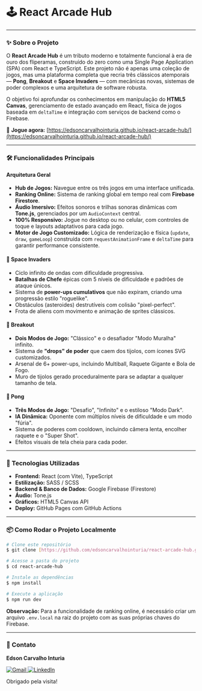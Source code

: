 # 🕹️ React Arcade Hub

<!-- ![Demonstração do Jogo](URL_PARA_UM_GIF_SEU_JOGO_AQUI) -->

---

### ✨ Sobre o Projeto

O **React Arcade Hub** é um tributo moderno e totalmente funcional à era de ouro dos fliperamas, construído do zero como uma Single Page Application (SPA) com React e TypeScript. Este projeto não é apenas uma coleção de jogos, mas uma plataforma completa que recria três clássicos atemporais — **Pong**, **Breakout** e **Space Invaders** — com mecânicas novas, sistemas de poder complexos e uma arquitetura de software robusta.

O objetivo foi aprofundar os conhecimentos em manipulação do **HTML5 Canvas**, gerenciamento de estado avançado em React, física de jogos baseada em `deltaTime` e integração com serviços de backend como o Firebase.

📌 **Jogue agora:** [https://edsoncarvalhointuria.github.io/react-arcade-hub/](https://edsoncarvalhointuria.github.io/react-arcade-hub/)

---

### 🛠️ Funcionalidades Principais

#### Arquitetura Geral

-   **Hub de Jogos:** Navegue entre os três jogos em uma interface unificada.
-   **Ranking Online:** Sistema de ranking global em tempo real com **Firebase Firestore**.
-   **Áudio Imersivo:** Efeitos sonoros e trilhas sonoras dinâmicas com **Tone.js**, gerenciados por um `AudioContext` central.
-   **100% Responsivo:** Jogue no desktop ou no celular, com controles de toque e layouts adaptativos para cada jogo.
-   **Motor de Jogo Customizado:** Lógica de renderização e física (`update`, `draw`, `gameLoop`) construída com `requestAnimationFrame` e `deltaTime` para garantir performance consistente.

#### 👾 Space Invaders

-   Ciclo infinito de ondas com dificuldade progressiva.
-   **Batalhas de Chefe** épicas com 5 níveis de dificuldade e padrões de ataque únicos.
-   Sistema de **power-ups cumulativos** que não expiram, criando uma progressão estilo "roguelike".
-   Obstáculos (asteroides) destrutíveis com colisão "pixel-perfect".
-   Frota de aliens com movimento e animação de sprites clássicos.

#### 🧱 Breakout

-   **Dois Modos de Jogo:** "Clássico" e o desafiador "Modo Muralha" infinito.
-   Sistema de **"drops" de poder** que caem dos tijolos, com ícones SVG customizados.
-   Arsenal de 6+ power-ups, incluindo Multiball, Raquete Gigante e Bola de Fogo.
-   Muro de tijolos gerado proceduralmente para se adaptar a qualquer tamanho de tela.

#### 🏓 Pong

-   **Três Modos de Jogo:** "Desafio", "Infinito" e o estiloso "Modo Dark".
-   **IA Dinâmica:** Oponente com múltiplos níveis de dificuldade e um modo "fúria".
-   Sistema de poderes com cooldown, incluindo câmera lenta, encolher raquete e o "Super Shot".
-   Efeitos visuais de tela cheia para cada poder.

---

### 🚀 Tecnologias Utilizadas

-   **Frontend:** React (com Vite), TypeScript
-   **Estilização:** SASS / SCSS
-   **Backend & Banco de Dados:** Google Firebase (Firestore)
-   **Áudio:** Tone.js
-   **Gráficos:** HTML5 Canvas API
-   **Deploy:** GitHub Pages com GitHub Actions

---

### 📦 Como Rodar o Projeto Localmente

```bash
# Clone este repositório
$ git clone [https://github.com/edsoncarvalhointuria/react-arcade-hub.git](https://github.com/edsoncarvalhointuria/react-arcade-hub.git)

# Acesse a pasta do projeto
$ cd react-arcade-hub

# Instale as dependências
$ npm install

# Execute a aplicação
$ npm run dev
```

**Observação:** Para a funcionalidade de ranking online, é necessário criar um arquivo `.env.local` na raiz do projeto com as suas próprias chaves do Firebase.

---

### 💌 Contato

**Edson Carvalho Inturia**

<p align="left">  
<a href="mailto:edsoncarvalhointuria@gmail.com" title="Gmail">  
  <img src="https://img.shields.io/badge/-Gmail-FF0000?style=flat-square&labelColor=FF0000&logo=gmail&logoColor=white" alt="Gmail"/>  
</a>  
<a href="https://br.linkedin.com/in/edson-carvalho-inturia-1442a0129" title="LinkedIn">  
  <img src="https://img.shields.io/badge/-LinkedIn-0e76a8?style=flat-square&logo=linkedin&logoColor=white" alt="LinkedIn"/>  
</a> 
</p>

Obrigado pela visita!
